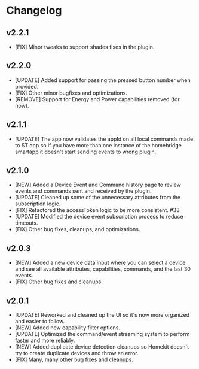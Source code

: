 
# Changelog

## v2.2.1
- [FIX] Minor tweaks to support shades fixes in the plugin.

## v2.2.0
- [UPDATE] Added support for passing the pressed button number when provided.
- [FIX] Other minor bugfixes and optimizations.
- [REMOVE] Support for Energy and Power capabilities removed (for now).

## v2.1.1
- [UPDATE] The app now validates the appId on all local commands made to ST app so if you have more than one instance of the homebridge smartapp it doesn't start sending events to wrong plugin.

## v2.1.0
- [NEW] Added a Device Event and Command history page to review events and commands sent and received by the plugin.
- [UPDATE] Cleaned up some of the unnecessary attributes from the subscription logic.
- [FIX] Refactored the accessToken logic to be more consistent. #38
- [UPDATE] Modified the device event subscription process to reduce timeouts.
- [FIX] Other bug fixes, cleanups, and optimizations.

## v2.0.3
- [NEW] Added a new device data input where you can select a device and see all available attributes, capabilities, commands, and the last 30 events.
- [FIX] Other bug fixes and cleanups.

## v2.0.1
- [UPDATE] Reworked and cleaned up the UI so it's now more organized and easier to follow.
- [NEW] Added new capability filter options.
- [UPDATE] Optimized the command/event streaming system to perform faster and more reliably.
- [NEW] Added duplicate device detection cleanups so Homekit doesn't try to create duplicate devices and throw an error.
- [FIX] Many, many other bug fixes and cleanups.
